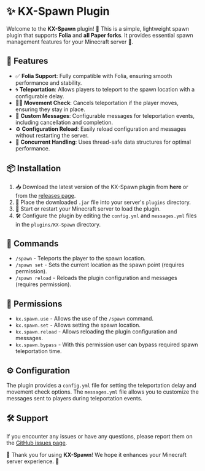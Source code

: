 # ✨ KX-Spawn Plugin

Welcome to the **KX-Spawn** plugin! 🎉 This is a simple, lightweight spawn plugin that supports **Folia** and **all Paper forks**. It provides essential spawn management features for your Minecraft server 🧭.

## 🚀 Features

- ✅ **Folia Support**: Fully compatible with Folia, ensuring smooth performance and stability.
- 🌀 **Teleportation**: Allows players to teleport to the spawn location with a configurable delay.
- 🧍‍♂️ **Movement Check**: Cancels teleportation if the player moves, ensuring they stay in place.
- 💬 **Custom Messages**: Configurable messages for teleportation events, including cancellation and completion.
- ♻️ **Configuration Reload**: Easily reload configuration and messages without restarting the server.
- 🧵 **Concurrent Handling**: Uses thread-safe data structures for optimal performance.

## 📦 Installation

1. 📥 Download the latest version of the KX-Spawn plugin from **here** or from the [releases page](https://github.com/DEVKaxtusik/KX-Spawn/releases).
2. 📂 Place the downloaded `.jar` file into your server's `plugins` directory.
3. 🔁 Start or restart your Minecraft server to load the plugin.
4. 🛠️ Configure the plugin by editing the `config.yml` and `messages.yml` files in the `plugins/KX-Spawn` directory.

## 🧭 Commands

- `/spawn` - Teleports the player to the spawn location.
- `/spawn set` - Sets the current location as the spawn point (requires permission).
- `/spawn reload` - Reloads the plugin configuration and messages (requires permission).

## 🔐 Permissions

- `kx.spawn.use` - Allows the use of the `/spawn` command.
- `kx.spawn.set` - Allows setting the spawn location.
- `kx.spawn.reload` - Allows reloading the plugin configuration and messages.
- `kx.spawn.bypass` - With this permission user can bypass required spawn teleportation time.

## ⚙️ Configuration

The plugin provides a `config.yml` file for setting the teleportation delay and movement check options. The `messages.yml` file allows you to customize the messages sent to players during teleportation events.

## 🛠️ Support

If you encounter any issues or have any questions, please report them on the [GitHub issues page](https://github.com/DEVKaxtusik/KX-Spawn/issues).

🙌 Thank you for using **KX-Spawn**! We hope it enhances your Minecraft server experience. 🧡
